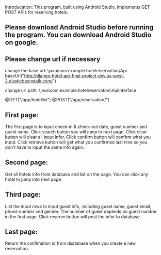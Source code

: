 Introducation:
This program, built using Android Studio, implements GET POST APIs for reserving hotels.

## Please download Android Studio before running the program. You can download Android Studio on google.

## Please change url if necessary

change the base url: \java\com.example.hotelreservation\Api
baseUrl("http://django-hotel-api-final-project-dev.us-west-2.elasticbeanstalk.com/")

change url path: \java\com.example.hotelreservation\ApiInterface

@GET("/app/hotellist")
@POST("/app/reservation/")

## First page:

The first page is to input check-in & check-out date, guest number and guest name.
Click search button you will jump to next page.
Click clear button will clear all input infor.
Click confirm button will confirm what you input.
Click retrieve button will get what you confirmed last time so you don't have to input the same info again.

## Second page:

Get all hotels info from database and list on the page. You can click any hotel to jump into next page.

## Third page:

List the input rows to input guest info, including guest name, guest email, phone number and gender.
The number of guest depends on guest number in the first page.
Click reserve button will post the infor to database.

## Last page:

Return the confimation id from dsatabase when you create a new reservation.
